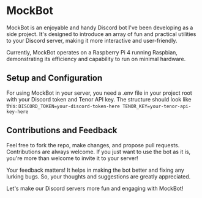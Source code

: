 
# MockBot
MockBot is an enjoyable and handy Discord bot I've been developing as a side project. It's designed to introduce an array of fun and practical utilities to your Discord server, making it more interactive and user-friendly.

Currently, MockBot operates on a Raspberry Pi 4 running Raspbian, demonstrating its efficiency and capability to run on minimal hardware.

## Setup and Configuration
For using MockBot in your server, you need a .env file in your project root with your Discord token and Tenor API key. The structure should look like this:
    ```
DISCORD_TOKEN=your-discord-token-here
TENOR_KEY=your-tenor-api-key-here
    ```

## Contributions and Feedback
Feel free to fork the repo, make changes, and propose pull requests. Contributions are always welcome. If you just want to use the bot as it is, you're more than welcome to invite it to your server!

Your feedback matters! It helps in making the bot better and fixing any lurking bugs. So, your thoughts and suggestions are greatly appreciated.

Let's make our Discord servers more fun and engaging with MockBot!
